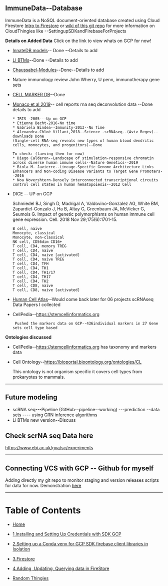 ## ImmuneData--Database
ImmuneData is a NoSQL document-oriented database created using Cloud Firestore [Intro to Firestore](https://firebase.google.com/docs/firestore) or [wiki of this git repo](https://github.com/amnahsiddiqa/GCPFirebase_ImmuneData/wiki) for more information on CloudThingies like --SettingupSDKandFirebaseForProjects


**Details on Added Data**
Click on the link to view whats on GCP for now!
* [InnateDB models](https://github.com/amnahsiddiqa/GCPFirebase_ImmuneData/wiki/InnateDBModels)-- Done --Details to add
* [LI BTMs](https://github.com/amnahsiddiqa/GCPFirebase_ImmuneData/wiki/Li-BTMs)--Done --Details to add
* [Chaussabel-Modules](https://github.com/amnahsiddiqa/GCPFirebase_ImmuneData/wiki/DamienModules)--Done--Details to add
* Nature immunology review John Wherry, U penn,  immunotherapy gene sets
* [CELL MARKER DB](https://github.com/amnahsiddiqa/GCPFirebase_ImmuneData/wiki/CellMarker_Data)--Done
* [Monaco et al 2019](https://github.com/amnahsiddiqa/GCPFirebase_ImmuneData/wiki/Monaco-et-al-(2019))-- cell reports rna seq deconvolution data --Done details to add

      * IRIS -2005---Up on GCP
      * Etienne Becht-2016-No time
      * Gabriela Bindea--Immunity-2013--No Time
      * Alexandra-Chloé Villani,2018--Science -scRNAseq--(Aviv Regev)--downloads Done
      (Single-cell RNA-seq reveals new types of human blood dendritic cells, monocytes, and progenitors)--Done
      
      To check: (laeving them for now)
      * Diego Calderon--Landscape of stimulation-responsive chromatin across diverse human immune cells--Nature Genetics--2019
      * Biola M. Javierre--Lineage-Specific Genome Architecture Links Enhancers and Non-coding Disease Variants to Target Gene Promoters--2016
      * Noa Novershtern-Densely interconnected transcriptional circuits control cell states in human hematopoiesis--2012 Cell
      
      
* DICE --  UP on GCP

   Schmiedel BJ, Singh D, Madrigal A, Valdovino-Gonzalez AG, White BM, Zapardiel-Gonzalo J, Ha B, Altay G, Greenbaum JA, McVicker G, Seumois G. Impact of genetic polymorphisms on human immune cell gene expression. Cell. 2018 Nov 29;175(6):1701-15.
   
      B cell, naive
      Monocyte, classical
      Monocyte, non-classical
      NK cell, CD56dim CD16+
      T cell, CD4, memory TREG
      T cell, CD4, naive
      T cell, CD4, naive [activated]
      T cell, CD4, naive TREG
      T cell, CD4, TFH
      T cell, CD4, TH1
      T cell, CD4, TH1/17
      T cell, CD4, TH17
      T cell, CD4, TH2
      T cell, CD8, naive
      T cell, CD8, naive [activated]

* [Human Cell Atlas](https://github.com/amnahsiddiqa/GCPFirebase_ImmuneData/wiki/Human-Cell-Atlas-(HCA))--Would come back later for 06 projects scRNAseq Data Papers I collected

* CellPedia--https://stemcellinformatics.org
       
       Pushed the markers data on GCP--436individual markers in 27 Gene sets cell type based
       
       
       
       

**Ontologies discussed**

* CellPedia--https://stemcellinformatics.org
       has taxonomy and markers data
       
* Cell Ontology--https://bioportal.bioontology.org/ontologies/CL

    This ontology is not organism specific it covers cell types from prokaryotes to mammals. 

***
## Future modeling

*  scRNA seq---Pipeline (GitHub--pipeline--working) ---prediction --data sets ---- using GRN inference algorithms 
* Li BTMs new version--Discuss

## Check scrNA seq Data here
https://www.ebi.ac.uk/gxa/sc/experiments

***
## Connecting VCS with GCP -- Github for myself
Adding directly my git repo to monitor staging and version releases scripts for data for now.
Demonstration [here](https://github.com/amnahsiddiqa/GCPFirebase_ImmuneData/wiki/Mirror-Git-repo)

***
# Table of Contents
* [Home](https://github.com/amnahsiddiqa/GCPFirebase_ImmuneData/wiki)

* [1.Installing and Setting Up Credentials with SDK GCP](https://github.com/amnahsiddiqa/GCPFirebase_ImmuneData/wiki/1.Installing-and-Setting-Up-Credentials-with-SDK-GCP)

* [2.Setting up a Conda venv for GCP SDK firebase client libraries in Isolation](https://github.com/amnahsiddiqa/GCPFirebase_ImmuneData/wiki/2.Setting-up-a-Conda-venv-for-GCP-SDK-firebase-client-libraries-in-Isolation)

* [3.Firestore](https://github.com/amnahsiddiqa/GCPFirebase_ImmuneData/wiki/3.Firestore)

* [4.Adding, Updating, Querying data in FireStore](https://github.com/amnahsiddiqa/GCPFirebase_ImmuneData/wiki/4.Adding,-Updating,-Querying-data-in-FireStore)

* [Random Thingies](https://github.com/amnahsiddiqa/GCPFirebase_ImmuneData/wiki/Random-Thingies)


